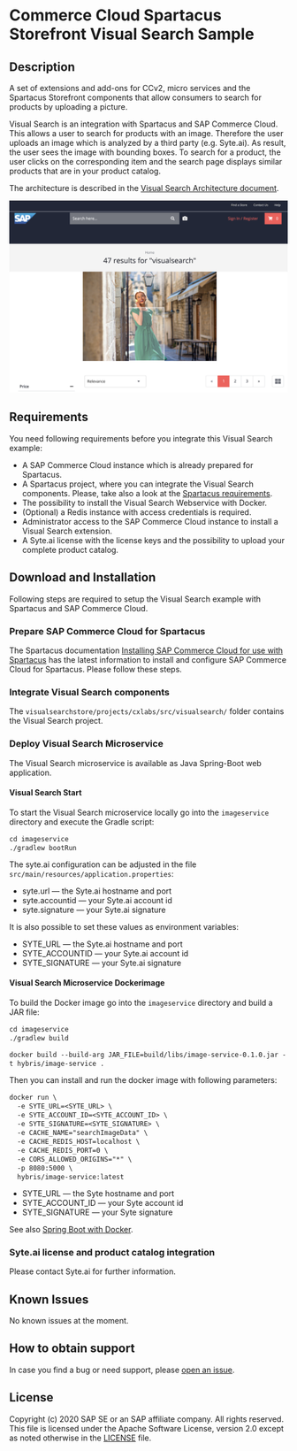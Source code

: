 # Commerce Cloud Spartacus Storefront Visual Search Sample

## Description

A set of extensions and add-ons for CCv2, micro services and the Spartacus Storefront components that allow consumers to search for products by uploading a picture.

Visual Search is an integration with Spartacus and SAP Commerce Cloud. This allows a user to search for products with an image. Therefore the user uploads an image which is analyzed by a third party (e.g. Syte.ai). As result, the user sees the image with bounding boxes. To search for a product, the user clicks on the corresponding item and the search page displays similar products that are in your product catalog.

The architecture is described in the [Visual Search Architecture document](doc/VisualSearchArchitecture.md).

![Visual Search Screenshot](doc/images/screenshot.png)

## Requirements

You need following requirements before you integrate this Visual Search example:

- A SAP Commerce Cloud instance which is already prepared for Spartacus.
- A Spartacus project, where you can integrate the Visual Search components. Please, take also a look at the [Spartacus requirements](https://github.com/SAP/spartacus#requirements).
- The possibility to install the Visual Search Webservice with Docker.
- (Optional) a Redis instance with access credentials is required.
- Administrator access to the SAP Commerce Cloud instance to install a Visual Search extension.
- A Syte.ai license with the license keys and the possibility to upload your complete product catalog.

## Download and Installation

Following steps are required to setup the Visual Search example with Spartacus and SAP Commerce Cloud.

### Prepare SAP Commerce Cloud for Spartacus

The Spartacus documentation [Installing SAP Commerce Cloud for use with Spartacus](https://sap.github.io/cloud-commerce-spartacus-storefront-docs/installing-sap-commerce-cloud/) has the latest information to install and configure SAP Commerce Cloud for Spartacus. Please follow these steps.

### Integrate Visual Search components

The `visualsearchstore/projects/cxlabs/src/visualsearch/` folder contains the Visual Search project.

### Deploy Visual Search Microservice

The Visual Search microservice is available as Java Spring-Boot web application.

#### Visual Search Start

To start the Visual Search microservice locally go into the `imageservice` directory and execute the Gradle script:

```shell
cd imageservice
./gradlew bootRun
```

The syte.ai configuration can be adjusted in the file `src/main/resources/application.properties`:

- syte.url — the Syte.ai hostname and port
- syte.accountid — your Syte.ai account id
- syte.signature — your Syte.ai signature

It is also possible to set these values as environment variables:

- SYTE_URL — the Syte.ai hostname and port
- SYTE_ACCOUNTID — your Syte.ai account id
- SYTE_SIGNATURE — your Syte.ai signature

#### Visual Search Microservice Dockerimage

To build the Docker image go into the `imageservice` directory and build a JAR file:

```shell
cd imageservice
./gradlew build
```

```shell
docker build --build-arg JAR_FILE=build/libs/image-service-0.1.0.jar -t hybris/image-service .
```

Then you can install and run the docker image with following parameters:

```shell
docker run \
  -e SYTE_URL=<SYTE_URL> \
  -e SYTE_ACCOUNT_ID=<SYTE_ACCOUNT_ID> \
  -e SYTE_SIGNATURE=<SYTE_SIGNATURE> \
  -e CACHE_NAME="searchImageData" \
  -e CACHE_REDIS_HOST=localhost \
  -e CACHE_REDIS_PORT=0 \
  -e CORS_ALLOWED_ORIGINS="*" \
  -p 8080:5000 \
  hybris/image-service:latest
```

- SYTE_URL — the Syte hostname and port
- SYTE_ACCOUNT_ID — your Syte account id
- SYTE_SIGNATURE — your Syte signature

See also [Spring Boot with Docker](https://spring.io/guides/gs/spring-boot-docker/).

### Syte.ai license and product catalog integration

Please contact Syte.ai for further information.

## Known Issues

No known issues at the moment.

## How to obtain support

In case you find a bug or need support, please [open an issue](https://github.com/SAP-samples/commerce-cloud-spartacus-storefront-visual-search-sample/issues/new).

## License

Copyright (c) 2020 SAP SE or an SAP affiliate company. All rights reserved. This file is licensed under the Apache Software License, version 2.0 except as noted otherwise in the [LICENSE](LICENSE) file.
